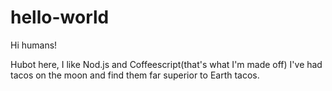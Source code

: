 # hello-world

Hi humans!

Hubot here, I like Nod.js and Coffeescript(that's what I'm made off)
I've had tacos on the moon and find them far superior to Earth tacos.
